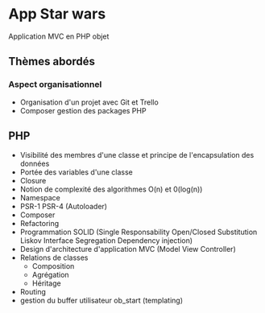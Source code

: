 # App Star wars

Application MVC en PHP objet

## Thèmes abordés 

### Aspect organisationnel 
- Organisation d'un projet avec Git et Trello
- Composer gestion des packages PHP

## PHP 
- Visibilité des membres d'une classe et principe de l'encapsulation des données
- Portée des variables d'une classe
- Closure
- Notion de complexité des algorithmes O(n) et 0(log(n))
- Namespace 
- PSR-1 PSR-4 (Autoloader)
- Composer
- Refactoring
- Programmation SOLID (Single Responsability Open/Closed Substitution Liskov Interface Segregation Dependency injection)
- Design d'architecture d'application MVC (Model View Controller)
- Relations de classes
    - Composition
    - Agrégation
    - Héritage
 - Routing
 - gestion du buffer utilisateur ob_start (templating)